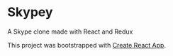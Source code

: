 # Skypey
A Skype clone made with React and Redux

This project was bootstrapped with [Create React App](https://github.com/facebookincubator/create-react-app).
